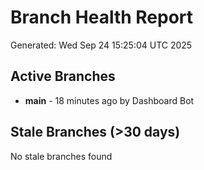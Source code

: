 # Branch Health Report
Generated: Wed Sep 24 15:25:04 UTC 2025

## Active Branches
- **main** - 18 minutes ago by Dashboard Bot

## Stale Branches (>30 days)
No stale branches found
